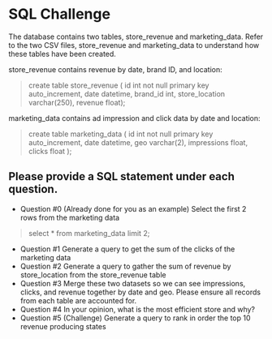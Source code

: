 # SQL Challenge
The database contains two tables, store_revenue and marketing_data. Refer to the two CSV files, store_revenue and marketing_data to understand how these tables have been created.

store_revenue contains revenue by date, brand ID, and location:

> create table store_revenue ( id int not null primary key auto_increment, date datetime, brand_id int, store_location varchar(250), revenue float);

marketing_data contains ad impression and click data by date and location:

> create table marketing_data ( id int not null primary key auto_increment, date datetime, geo varchar(2), impressions float, clicks float );

## Please provide a SQL statement under each question.

- Question #0 (Already done for you as an example) Select the first 2 rows from the marketing data​
> select * from marketing_data limit 2;​

- Question #1 Generate a query to get the sum of the clicks of the marketing data​
- Question #2 Generate a query to gather the sum of revenue by store_location from the store_revenue table​
- Question #3 Merge these two datasets so we can see impressions, clicks, and revenue together by date and geo. Please ensure all records from each table are accounted for.
- Question #4 In your opinion, what is the most efficient store and why?​
- Question #5 (Challenge) Generate a query to rank in order the top 10 revenue producing states​
